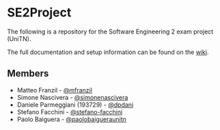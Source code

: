 # SE2Project

The following is a repository for the Software Engineering 2 exam project (UniTN).

The full documentation and setup information can be found on the [wiki](https://github.com/mfranzil/SE2Project/wiki).

## Members

* Matteo Franzil - [@mfranzil](https://github.com/mfranzil/)
* Simone Nascivera - [@simonenascivera](https://github.com/SimoneNascivera)
* Daniele Parmeggiani (193729) - [@dpdani](https://github.com/dpdani)
* Stefano Facchini - [@stefano-facchini](https://github.com/stefano-facchini)
* Paolo Baiguera - [@paolobaigueraunitn](https://github.com/paolobaigueraunitn)

